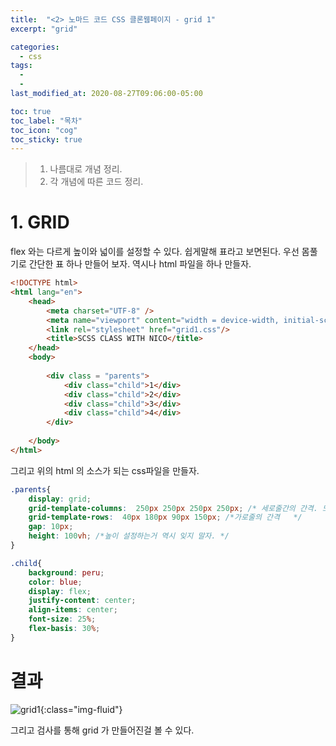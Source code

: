 ```yaml
---
title:  "<2> 노마드 코드 CSS 클론웹페이지 - grid 1"
excerpt: "grid"

categories:
  - css
tags:
  - 
  - 
last_modified_at: 2020-08-27T09:06:00-05:00

toc: true
toc_label: "목차"
toc_icon: "cog"
toc_sticky: true
---
```


> 1. 나름대로 개념 정리.  
> 2. 각 개념에 따른 코드 정리.  


# 1. GRID

flex 와는 다르게 높이와 넓이를 설정할 수 있다. 쉽게말해 표라고 보면된다. 우선 몸풀기로 간단한 표 하나 만들어 보자. 역시나 html 파일을 하나 만들자.

```html
<!DOCTYPE html>
<html lang="en">
    <head>
        <meta charset="UTF-8" />
        <meta name="viewport" content="width = device-width, initial-scale = 1.0" />
        <link rel="stylesheet" href="grid1.css"/>
        <title>SCSS CLASS WITH NICO</title>
    </head>
    <body>
        
        <div class = "parents">          
            <div class="child">1</div>
            <div class="child">2</div>
            <div class="child">3</div>
            <div class="child">4</div>
        </div>        
            
    </body>
</html>
```
그리고 위의 html 의 소스가 되는 css파일을 만들자.

```css
.parents{
    display: grid;    
    grid-template-columns:  250px 250px 250px 250px; /* 세로줄간의 간격. 또는 repeat(4, 250px) 라고 해도 된다. 개발자들은 반복을 싫어하다 못해 혐오하는 것 같다.  */
    grid-template-rows:  40px 180px 90px 150px; /*가로줄의 간격   */
    gap: 10px;
    height: 100vh; /*높이 설정하는거 역시 잊지 말자. */
}

.child{    
    background: peru;
    color: blue;    
    display: flex;
    justify-content: center;
    align-items: center; 
    font-size: 25%;
    flex-basis: 30%;
}
```
# 결과

![grid1](https://yeonghunko.github.io/assets/img/css/grid1.png){:class="img-fluid"}

그리고 검사를 통해 grid 가 만들어진걸 볼 수 있다.


